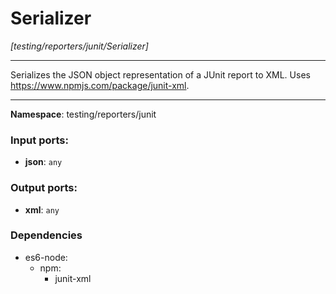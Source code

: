 # Serializer

_[testing/reporters/junit/Serializer]_

---

Serializes the JSON object representation of a JUnit report to XML.
Uses https://www.npmjs.com/package/junit-xml. 

---

__Namespace__: testing/reporters/junit

### Input ports:

* __json__: ` any `

### Output ports:

* __xml__: ` any `

### Dependencies

* es6-node:
    * npm:
        * junit-xml

